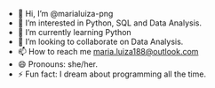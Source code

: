- 👋 Hi, I’m @marialuiza-png
- 👀 I’m interested in Python, SQL and Data Analysis. 
- 🌱 I’m currently learning Python
- 💞️ I’m looking to collaborate on Data Analysis.
- 📫 How to reach me maria.luiza188@outlook.com
- 😄 Pronouns: she/her.
- ⚡ Fun fact: I dream about programming all the time. 

<!---
marialuiza-png/marialuiza-png is a ✨ special ✨ repository because its `README.md` (this file) appears on your GitHub profile.
You can click the Preview link to take a look at your changes.
--->
